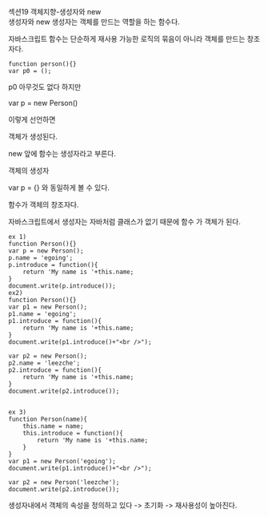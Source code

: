 섹션19 객체지향-생성자와 new	
생성자와 new
생성자는 객체를 만드는 역할을 하는 함수다.

자바스크립트 함수는 단순하게 재사용 가능한 로직의 묶음이 아니라 객체를 만드는 창조자다.

```
function person(){}
var p0 = ();
```
p0 아무것도 없다
하지만

var p = new Person()

이렇게 선언하면

객체가 생성된다.

new 앞에 함수는 생성자라고 부른다.

객체의 생성자

var p = {} 와 동일하게 볼 수 있다.

함수가 객체의 창조자다.

자바스크립트에서 생성자는 자바처럼 클래스가 없기 때문에 함수 가 객체가 된다.
```
ex 1)
function Person(){}
var p = new Person();
p.name = 'egoing';
p.introduce = function(){
    return 'My name is '+this.name; 
}
document.write(p.introduce());
ex2)
function Person(){}
var p1 = new Person();
p1.name = 'egoing';
p1.introduce = function(){
    return 'My name is '+this.name; 
}
document.write(p1.introduce()+"<br />");
 
var p2 = new Person();
p2.name = 'leezche';
p2.introduce = function(){
    return 'My name is '+this.name; 
}
document.write(p2.introduce());


ex 3)
function Person(name){
    this.name = name;
    this.introduce = function(){
        return 'My name is '+this.name; 
    }   
}
var p1 = new Person('egoing');
document.write(p1.introduce()+"<br />");
 
var p2 = new Person('leezche');
document.write(p2.introduce());
```
생성자내에서 객체의 속성을 정의하고 있다 -> 초기화 -> 재사용성이 높아진다.
